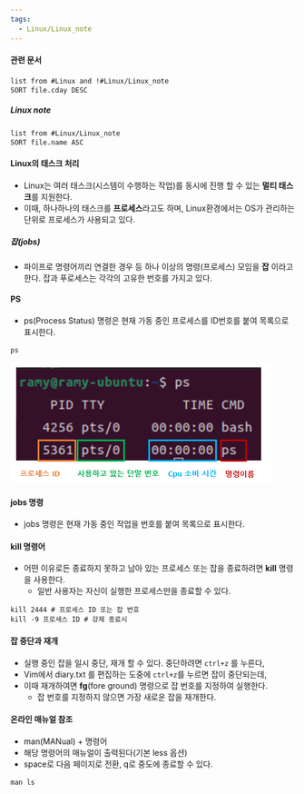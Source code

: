 ```yaml
---
tags:
  - Linux/Linux_note
---
```


#### 관련 문서
```dataview
list from #Linux and !#Linux/Linux_note
SORT file.cday DESC
```

##### Linux note
```dataview
list from #Linux/Linux_note
SORT file.name ASC
```


#### Linux의 태스크 처리
- Linux는 여러 태스크(시스템이 수행하는 작업)를 동시에 진행 할 수 있는 **멀티 태스크**를 지원한다. 
- 이때, 하나하나의 태스크를 **프로세스**라고도 하며, Linux환경에서는 OS가 관리하는 단위로 프로세스가 사용되고 있다. 

##### 잡(jobs)
- 파이프로 명령어끼리 연결한 경우 등 하나 이상의 명령(프로세스) 모임을 **잡** 이라고 한다. 잡과 푸로세스는 각각의 고유한 번호를 가지고 있다. 

#### PS
- ps(Process Status) 명령은 현재 가동 중인 프로세스를 ID번호를 붙여 목록으로 표시한다. 
```shell
ps
```

![](assets/Linux%20note-12.png)

#### jobs 명령 
- jobs 명령은 현재 가동 중인 작업을 번호를 붙여 목록으로 표시한다. 

#### kill 명령어 
- 어떤 이유로든 종료하지 못하고 남아 있는 프로세스 또는 잡을 종료하려면 **kill** 명령을 사용한다. 
	- 일반 사용자는 자신이 실행한 프로세스만을 종료할 수 있다. 
```shell
kill 2444 # 프로세스 ID 또는 잡 번호
kill -9 프로세스 ID # 강제 종료시
```


#### 잡 중단과 재개 
- 실행 중인 잡을 일시 중단, 재개 할 수 있다. 중단하려면 `ctrl+z` 를 누른다,
- Vim에서 diary.txt 를 편집하는 도중에 `ctrl+z`를 누르면 잡이 중단되는데, 
- 이때 재개하여면 **fg**(fore ground) 명령으로 잡 번호를 지정하여 실행한다.
	- 잡 번호를 지정하지 않으면 가장 새로운 잡을 재개한다. 


#### 온라인 매뉴얼 참조
- man(MANual) + 명령어
- 해당 명령어의 매뉴얼이 출력된다(기본 less 옵션)
- space로 다음 페이지로 전환, q로 중도에 종료할 수 있다. 
```shell
man ls
```